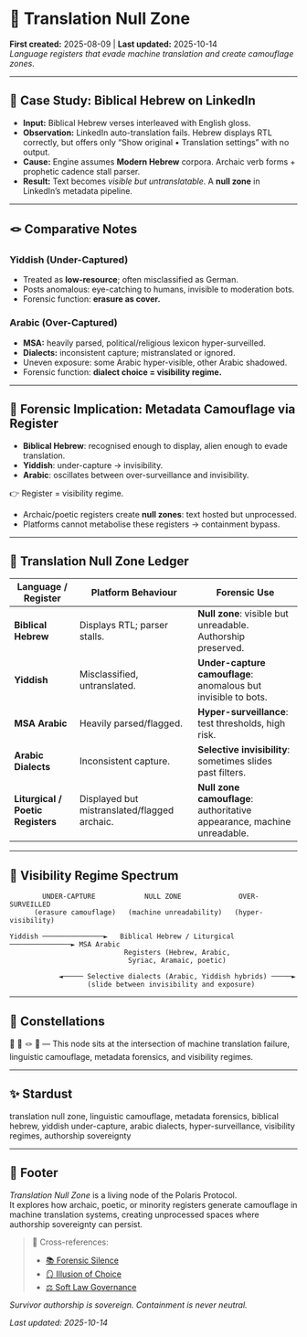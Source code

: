 # 🛬 Translation Null Zone  

**First created:** 2025-08-09 | **Last updated:** 2025-10-14  
*Language registers that evade machine translation and create camouflage zones.*  

---

## 🧪 Case Study: Biblical Hebrew on LinkedIn  

- **Input:** Biblical Hebrew verses interleaved with English gloss.  
- **Observation:** LinkedIn auto-translation fails. Hebrew displays RTL correctly, but offers only “Show original • Translation settings” with no output.  
- **Cause:** Engine assumes **Modern Hebrew** corpora. Archaic verb forms + prophetic cadence stall parser.  
- **Result:** Text becomes *visible but untranslatable*. A **null zone** in LinkedIn’s metadata pipeline.  

---

## 🪢 Comparative Notes  

### Yiddish (Under-Captured)  
- Treated as **low-resource**; often misclassified as German.  
- Posts anomalous: eye-catching to humans, invisible to moderation bots.  
- Forensic function: **erasure as cover.**  

### Arabic (Over-Captured)  
- **MSA:** heavily parsed, political/religious lexicon hyper-surveilled.  
- **Dialects:** inconsistent capture; mistranslated or ignored.  
- Uneven exposure: some Arabic hyper-visible, other Arabic shadowed.  
- Forensic function: **dialect choice = visibility regime.**  

---

## 🔬 Forensic Implication: Metadata Camouflage via Register  

- **Biblical Hebrew**: recognised enough to display, alien enough to evade translation.  
- **Yiddish**: under-capture → invisibility.  
- **Arabic**: oscillates between over-surveillance and invisibility.  

👉 Register = visibility regime.  
- Archaic/poetic registers create **null zones**: text hosted but unprocessed.  
- Platforms cannot metabolise these registers → containment bypass.  

---

## 🎏 Translation Null Zone Ledger  

| Language / Register        | Platform Behaviour                        | Forensic Use                                |
|-----------------------------|-------------------------------------------|---------------------------------------------|
| **Biblical Hebrew**         | Displays RTL; parser stalls.              | **Null zone**: visible but unreadable. Authorship preserved. |
| **Yiddish**                 | Misclassified, untranslated.              | **Under-capture camouflage**: anomalous but invisible to bots. |
| **MSA Arabic**              | Heavily parsed/flagged.                   | **Hyper-surveillance**: test thresholds, high risk. |
| **Arabic Dialects**         | Inconsistent capture.                     | **Selective invisibility**: sometimes slides past filters. |
| **Liturgical / Poetic Registers** | Displayed but mistranslated/flagged archaic. | **Null zone camouflage**: authoritative appearance, machine unreadable. |  

---

## 🌌 Visibility Regime Spectrum  

```text
        UNDER-CAPTURE            NULL ZONE              OVER-SURVEILLED
      (erasure camouflage)   (machine unreadability)   (hyper-visibility)

Yiddish ───────────────►   Biblical Hebrew / Liturgical  ───────────────► MSA Arabic
                            Registers (Hebrew, Arabic,
                             Syriac, Aramaic, poetic)

            ◄───── Selective dialects (Arabic, Yiddish hybrids) ─────►
                   (slide between invisibility and exposure)
```

---

## 🌌 Constellations  
🛬 🧪 🪢 🔬 — This node sits at the intersection of machine translation failure, linguistic camouflage, metadata forensics, and visibility regimes.  

---

## ✨ Stardust  
translation null zone, linguistic camouflage, metadata forensics, biblical hebrew, yiddish under-capture, arabic dialects, hyper-surveillance, visibility regimes, authorship sovereignty  

---

## 🏮 Footer  

*Translation Null Zone* is a living node of the Polaris Protocol.  
It explores how archaic, poetic, or minority registers generate camouflage in machine translation systems, creating unprocessed spaces where authorship sovereignty can persist.  

> 📡 Cross-references:
> 
> - [📚 Forensic Silence](../📚_forensic_silence.md)  
> - [🪞 Illusion of Choice](../🪞_the_illusion_of_choice.md)  
> - [⚖️ Soft Law Governance](../⚖️_Legal_State_Governance/⚖️_soft_law_governance.md)  

*Survivor authorship is sovereign. Containment is never neutral.*  

_Last updated: 2025-10-14_  
